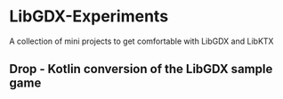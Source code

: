 # LibGDX-Experiments
A collection of mini projects to get comfortable with LibGDX and LibKTX

## Drop - Kotlin conversion of the LibGDX sample game
